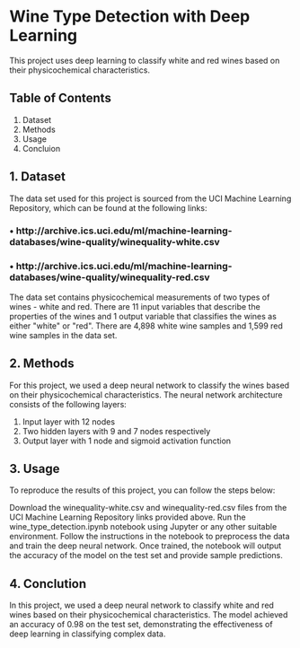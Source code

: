 # Wine Type Detection with Deep Learning
This project uses deep learning to classify white and red wines based on their physicochemical characteristics.


## <b>Table of Contents</b>
1. Dataset<br>
2. Methods<br>
3. Usage <br>
4. Concluion



## <b>1. Dataset</b>

The data set used for this project is sourced from the UCI Machine Learning Repository, which can be found at the following links:

<h3>&#x2022; http://archive.ics.uci.edu/ml/machine-learning-databases/wine-quality/winequality-white.csv </h3>
<h3>&#x2022; http://archive.ics.uci.edu/ml/machine-learning-databases/wine-quality/winequality-red.csv </h3>
The data set contains physicochemical measurements of two types of wines - white and red. There are 11 input variables that describe the properties of the wines and 1 output variable that classifies the wines as either "white" or "red". There are 4,898 white wine samples and 1,599 red wine samples in the data set.



## <b>2. Methods</b>
For this project, we used a deep neural network to classify the wines based on their physicochemical characteristics. The neural network architecture consists of the following layers:

1. Input layer with 12 nodes
2. Two hidden layers with 9 and 7 nodes respectively
3. Output layer with 1 node and sigmoid activation function


## <b>3. Usage</b>
To reproduce the results of this project, you can follow the steps below:

Download the winequality-white.csv and winequality-red.csv files from the UCI Machine Learning Repository links provided above.
Run the wine_type_detection.ipynb notebook using Jupyter or any other suitable environment.
Follow the instructions in the notebook to preprocess the data and train the deep neural network.
Once trained, the notebook will output the accuracy of the model on the test set and provide sample predictions.

## <b>4. Conclution</b>
In this project, we used a deep neural network to classify white and red wines based on their physicochemical characteristics. The model achieved an accuracy of 0.98 on the test set, demonstrating the effectiveness of deep learning in classifying complex data.
